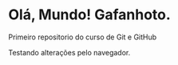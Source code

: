 # Olá, Mundo! Gafanhoto.
 Primeiro repositorio do curso de Git e GitHub

Testando alterações pelo navegador.
